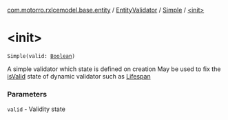 [com.motorro.rxlcemodel.base.entity](../../index.md) / [EntityValidator](../index.md) / [Simple](index.md) / [&lt;init&gt;](./-init-.md)

# &lt;init&gt;

`Simple(valid: `[`Boolean`](https://kotlinlang.org/api/latest/jvm/stdlib/kotlin/-boolean/index.html)`)`

A simple validator which state is defined on creation
May be used to fix the [isValid](is-valid.md) state of dynamic validator such as [Lifespan](../-lifespan/index.md)

### Parameters

`valid` - Validity state